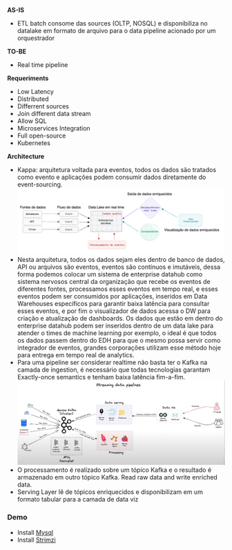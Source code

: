 **AS-IS**

- ETL batch consome das sources (OLTP, NOSQL) e disponibiliza no datalake em formato de arquivo para o data pipeline acionado por um orquestrador

**TO-BE**

- Real time pipeline

**Requeriments**

- Low Latency
- Distributed
- Differrent sources
- Join different data stream
- Allow SQL
- Microservices Integration
- Full open-source
- Kubernetes

**Architecture**

- Kappa: arquitetura voltada para eventos, todos os dados são tratados como evento e aplicações podem consumir dados diretamente do event-sourcing.
![kappa_low.png](../../../imgs/kappa_low.png)
- Nesta arquitetura, todos os dados sejam eles dentro de banco de dados, API ou arquivos são eventos, eventos são contínuos e imutáveis, dessa forma podemos colocar um sistema de enterprise datahub como sistema nervosos central da organização que recebe os eventos de diferentes fontes, processamos esses eventos em tempo real, e esses eventos podem ser consumidos por aplicações, inseridos em Data Warehouses específicos para garantir baixa latência para consultar esses eventos, e por fim o visualizador de dados acessa o DW para criação e atualização de dashboards. Os dados que estão em dentro do enterprise datahub podem ser inseridos dentro de um data lake para atender o times de machine learning por exemplo, o ideal é que todos os dados passem dentro do EDH para que o mesmo possa servir como integrador de eventos, grandes corporações utilizam esse método hoje para entrega em tempo real de analytics.
- Para uma pipeline ser considerar realtime não basta ter o Kafka na camada de ingestion, é necessário que todas tecnologias garantam Exactly-once semantics e tenham baixa latência fim-a-fim.
![kappa_high.png](../../../imgs/kappa_high.png)
- O processamento é realizado sobre um tópico Kafka e o resultado é armazenado em outro tópico Kafka. Read raw data and write enriched data.
- Serving Layer lê de tópicos enriquecidos e disponibilizam em um formato tabular para a camada de data viz

### Demo

- Install [Mysql](../database/mysql.md)
- Install [Strimzi](../ingestion/strimzi.md)
